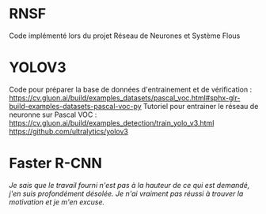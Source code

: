 # RNSF
Code implémenté lors du projet Réseau de Neurones et Système Flous


# YOLOV3 
Code pour préparer la base de données d'entrainement et de vérification : 
https://cv.gluon.ai/build/examples_datasets/pascal_voc.html#sphx-glr-build-examples-datasets-pascal-voc-py 
Tutoriel pour entrainer le réseau de neuronne sur Pascal VOC : 
https://cv.gluon.ai/build/examples_detection/train_yolo_v3.html
https://github.com/ultralytics/yolov3

# Faster R-CNN 



*Je sais que le travail fourni n'est pas à la hauteur de ce qui est demandé, j'en suis profondément désolée. Je n'ai vraiment pas réussi à trouver la motivation et je m'en excuse.*
